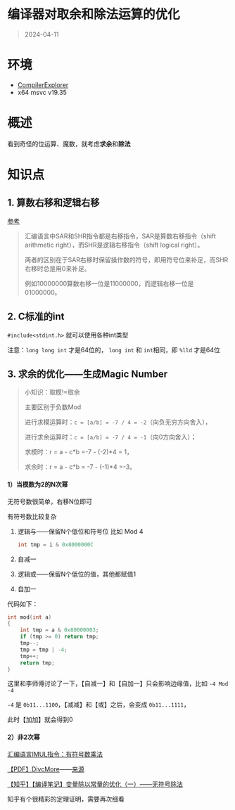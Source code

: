 # 编译器对取余和除法运算的优化

> 2024-04-11

# 环境

- [CompilerExplorer](godbolt.org)
- x64 msvc v19.35

# 概述

看到奇怪的位运算、魔数，就考虑**求余**和**除法**

# 知识点

## 1. 算数右移和逻辑右移

[参考](https://demon.tw/programming/assembly-sar-shr.html)

> 汇编语言中SAR和SHR指令都是右移指令，SAR是算数右移指令（shift arithmetic right），而SHR是逻辑右移指令（shift logical right）。
> 
> 两者的区别在于SAR右移时保留操作数的符号，即用符号位来补足，而SHR右移时总是用0来补足。
>
> 例如10000000算数右移一位是11000000，而逻辑右移一位是01000000。

## 2. C标准的int

`#include<stdint.h>` 就可以使用各种int类型

注意：`long long int` 才是64位的， `long int` 和 `int`相同，即 `%lld` 才是64位

## 3. 求余的优化——生成**Magic Number**

> 小知识：取模!=取余
>
> 主要区别于负数Mod
> 
> 进行求模运算时：`c = [a/b] = -7 / 4 = -2`（向负无穷方向舍入），
>
> 进行求余运算时：`c = [a/b] = -7 / 4 = -1`（向0方向舍入）；
>
> 求模时：r = a - c*b =-7 - (-2)*4 = 1，
> 
> 求余时：r = a - c*b = -7 - (-1)*4 =-3。

#### 1）当模数为2的N次幂

无符号数很简单，右移N位即可

有符号数比较复杂

1. 逻辑与——保留N个低位和符号位
    比如 Mod 4
    ```c
    int tmp = i & 0x8000000C
    ```

2. 自减一
3. 逻辑或——保留N个低位的值，其他都赋值1
4. 自加一

代码如下：

```c
int mod(int a)
{
	int tmp = a & 0x80000003;
	if (tmp >= 0) return tmp;
	tmp--;
	tmp = tmp | -4;
	tmp++;
	return tmp;
}
```

这里和李师傅讨论了一下，【自减一】和【自加一】只会影响边缘值，比如 `-4 Mod -4`

`-4` 是 `0b11...1100`，【减减】和【或】之后，会变成 `0b11...1111`，

此时【加加】就会得到0

#### 2）非2次幂

[汇编语言IMUL指令：有符号数乘法](https://c.biancheng.net/view/3603.html)

[【PDF】DivcMore](https://github.com/oldkingOK/oldkingOK.github.io/blob/main/src/assets/pdf/divcMore.pdf)——[来源](https://stackoverflow.com/questions/2661697/most-optimized-way-to-calculate-modulus-in-c)

[【知乎】【编译笔记】变量除以常量的优化（一）——无符号除法](https://zhuanlan.zhihu.com/p/151038723)

知乎有个很精彩的定理证明，需要再次细看